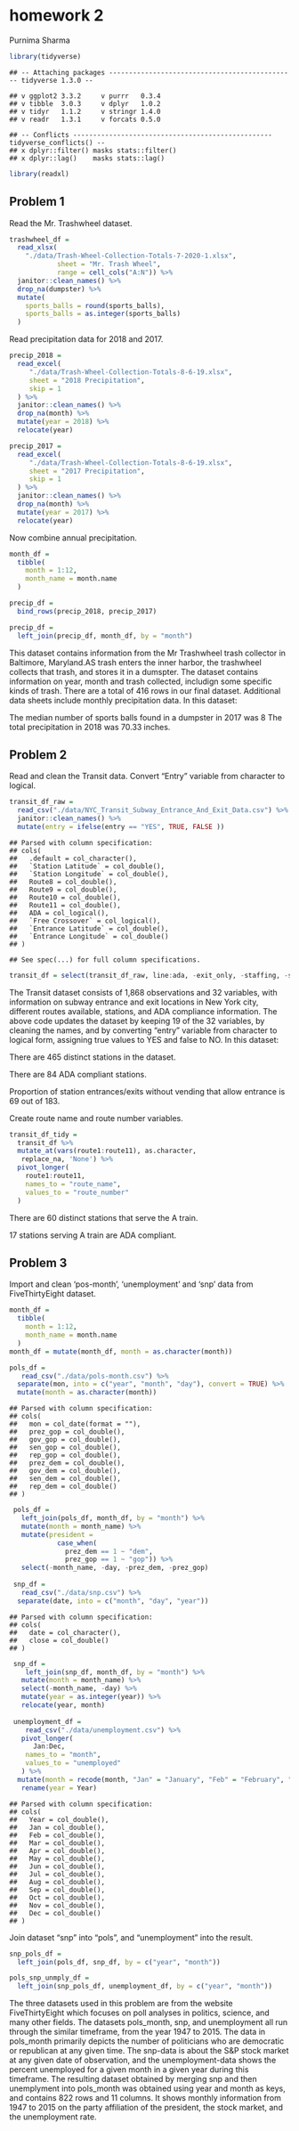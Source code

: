 homework 2
================
Purnima Sharma

``` r
library(tidyverse)
```

    ## -- Attaching packages ----------------------------------------------- tidyverse 1.3.0 --

    ## v ggplot2 3.3.2     v purrr   0.3.4
    ## v tibble  3.0.3     v dplyr   1.0.2
    ## v tidyr   1.1.2     v stringr 1.4.0
    ## v readr   1.3.1     v forcats 0.5.0

    ## -- Conflicts -------------------------------------------------- tidyverse_conflicts() --
    ## x dplyr::filter() masks stats::filter()
    ## x dplyr::lag()    masks stats::lag()

``` r
library(readxl)
```

## Problem 1

Read the Mr. Trashwheel dataset.

``` r
trashwheel_df = 
  read_xlsx(
    "./data/Trash-Wheel-Collection-Totals-7-2020-1.xlsx",
            sheet = "Mr. Trash Wheel",
            range = cell_cols("A:N")) %>% 
  janitor::clean_names() %>% 
  drop_na(dumpster) %>% 
  mutate(
    sports_balls = round(sports_balls),
    sports_balls = as.integer(sports_balls)
  )
```

Read precipitation data for 2018 and 2017.

``` r
precip_2018 =
  read_excel(
     "./data/Trash-Wheel-Collection-Totals-8-6-19.xlsx",
     sheet = "2018 Precipitation",
     skip = 1
  ) %>% 
  janitor::clean_names() %>% 
  drop_na(month) %>% 
  mutate(year = 2018) %>% 
  relocate(year)

precip_2017 =
  read_excel(
     "./data/Trash-Wheel-Collection-Totals-8-6-19.xlsx",
     sheet = "2017 Precipitation",
     skip = 1
  ) %>% 
  janitor::clean_names() %>% 
  drop_na(month) %>% 
  mutate(year = 2017) %>% 
  relocate(year)
```

Now combine annual precipitation.

``` r
month_df =
  tibble(
    month = 1:12,
    month_name = month.name
  )

precip_df =
  bind_rows(precip_2018, precip_2017)

precip_df =
  left_join(precip_df, month_df, by = "month")
```

This dataset contains information from the Mr Trashwheel trash collector
in Baltimore, Maryland.AS trash enters the inner harbor, the trashwheel
collects that trash, and stores it in a dumspter. The dataset contains
information on year, month and trash collected, includign some specific
kinds of trash. There are a total of 416 rows in our final dataset.
Additional data sheets include monthly precipitation data. In this
dataset:

The median number of sports balls found in a dumpster in 2017 was 8 The
total precipitation in 2018 was 70.33 inches.

## Problem 2

Read and clean the Transit data. Convert “Entry” variable from character
to logical.

``` r
transit_df_raw = 
  read_csv("./data/NYC_Transit_Subway_Entrance_And_Exit_Data.csv") %>%
  janitor::clean_names() %>% 
  mutate(entry = ifelse(entry == "YES", TRUE, FALSE ))
```

    ## Parsed with column specification:
    ## cols(
    ##   .default = col_character(),
    ##   `Station Latitude` = col_double(),
    ##   `Station Longitude` = col_double(),
    ##   Route8 = col_double(),
    ##   Route9 = col_double(),
    ##   Route10 = col_double(),
    ##   Route11 = col_double(),
    ##   ADA = col_logical(),
    ##   `Free Crossover` = col_logical(),
    ##   `Entrance Latitude` = col_double(),
    ##   `Entrance Longitude` = col_double()
    ## )

    ## See spec(...) for full column specifications.

``` r
transit_df = select(transit_df_raw, line:ada, -exit_only, -staffing, -staff_hours) 
```

The Transit dataset consists of 1,868 observations and 32 variables,
with information on subway entrance and exit locations in New York city,
different routes available, stations, and ADA compliance information.
The above code updates the dataset by keeping 19 of the 32 variables, by
cleaning the names, and by converting “entry” variable from character to
logical form, assigning true values to YES and false to NO. In this
dataset:

There are 465 distinct stations in the dataset.

There are 84 ADA compliant stations.

Proportion of station entrances/exits without vending that allow
entrance is 69 out of 183.

Create route name and route number variables.

``` r
transit_df_tidy = 
  transit_df %>% 
  mutate_at(vars(route1:route11), as.character,
   replace_na, 'None') %>% 
  pivot_longer(
    route1:route11,
    names_to = "route_name",
    values_to = "route_number"
  ) 
```

There are 60 distinct stations that serve the A train.

17 stations serving A train are ADA compliant.

## Problem 3

Import and clean ‘pos-month’, ‘unemployment’ and ‘snp’ data from
FiveThirtyEight dataset.

``` r
month_df = 
  tibble(
    month = 1:12,
    month_name = month.name
  ) 
month_df = mutate(month_df, month = as.character(month))

pols_df = 
   read_csv("./data/pols-month.csv") %>% 
  separate(mon, into = c("year", "month", "day"), convert = TRUE) %>% 
  mutate(month = as.character(month))
```

    ## Parsed with column specification:
    ## cols(
    ##   mon = col_date(format = ""),
    ##   prez_gop = col_double(),
    ##   gov_gop = col_double(),
    ##   sen_gop = col_double(),
    ##   rep_gop = col_double(),
    ##   prez_dem = col_double(),
    ##   gov_dem = col_double(),
    ##   sen_dem = col_double(),
    ##   rep_dem = col_double()
    ## )

``` r
 pols_df =
   left_join(pols_df, month_df, by = "month") %>% 
   mutate(month = month_name) %>% 
   mutate(president = 
            case_when(
              prez_dem == 1 ~ "dem",
              prez_gop == 1 ~ "gop")) %>% 
   select(-month_name, -day, -prez_dem, -prez_gop)
 
 snp_df = 
   read_csv("./data/snp.csv") %>% 
  separate(date, into = c("month", "day", "year")) 
```

    ## Parsed with column specification:
    ## cols(
    ##   date = col_character(),
    ##   close = col_double()
    ## )

``` r
 snp_df =
    left_join(snp_df, month_df, by = "month") %>% 
   mutate(month = month_name) %>% 
   select(-month_name, -day) %>% 
   mutate(year = as.integer(year)) %>% 
   relocate(year, month)
 
 unemployment_df =
    read_csv("./data/unemployment.csv") %>% 
   pivot_longer(
      Jan:Dec,
    names_to = "month",
    values_to = "unemployed"
   ) %>% 
  mutate(month = recode(month, "Jan" = "January", "Feb" = "February", "Mar" = "March", "Apr" = "April", "Jun" = "June", "Jul" = "July", "Aug" = "August", "Sep" = "September", "Oct" = "October", "Nov" = "November", "Dec" = "December")) %>% 
   rename(year = Year)
```

    ## Parsed with column specification:
    ## cols(
    ##   Year = col_double(),
    ##   Jan = col_double(),
    ##   Feb = col_double(),
    ##   Mar = col_double(),
    ##   Apr = col_double(),
    ##   May = col_double(),
    ##   Jun = col_double(),
    ##   Jul = col_double(),
    ##   Aug = col_double(),
    ##   Sep = col_double(),
    ##   Oct = col_double(),
    ##   Nov = col_double(),
    ##   Dec = col_double()
    ## )

Join dataset “snp” into “pols”, and “unemployment” into the result.

``` r
snp_pols_df = 
  left_join(pols_df, snp_df, by = c("year", "month"))

pols_snp_unmply_df =
  left_join(snp_pols_df, unemployment_df, by = c("year", "month"))
```

The three datasets used in this problem are from the website
FiveThirtyEight which focuses on poll analyses in politics, science, and
many other fields. The datasets pols\_month, snp, and unemployment all
run through the similar timeframe, from the year 1947 to 2015. The data
in pols\_month primarily depicts the number of politicians who are
democratic or republican at any given time. The snp-data is about the
S\&P stock market at any given date of observation, and the
unemployment-data shows the percent unemployed for a given month in a
given year during this timeframe. The resulting dataset obtained by
merging snp and then unemplyment into pols\_month was obtained using
year and month as keys, and contains 822 rows and 11 columns. It shows
monthly information from 1947 to 2015 on the party affiliation of the
president, the stock market, and the unemployment rate.
